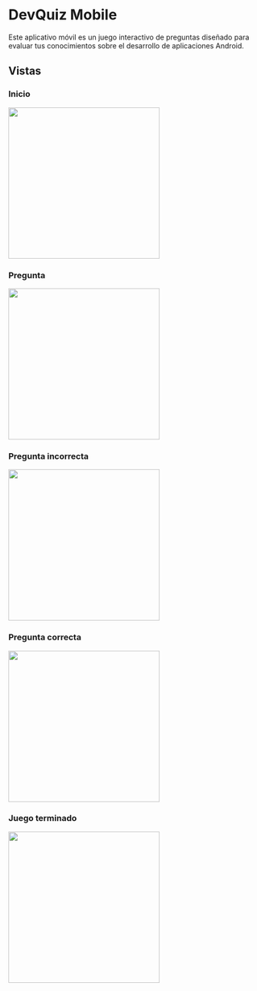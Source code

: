 # DevQuiz Mobile
Este aplicativo móvil es un juego interactivo de preguntas diseñado para evaluar tus conocimientos sobre el desarrollo de aplicaciones Android.

## Vistas
### Inicio
<img src="https://github.com/user-attachments/assets/075349cb-8bd2-4038-acd7-a0d2c33d078f" width="300"/>

### Pregunta
<img src="https://github.com/user-attachments/assets/6ae82900-e94f-4c1a-b251-a91d7ee0ec57" width="300"/>

### Pregunta incorrecta
<img src="https://github.com/user-attachments/assets/098885ba-a491-437e-a4f1-fbf5c2e3cef2" width="300"/>

### Pregunta correcta
<img src="https://github.com/user-attachments/assets/390fa38f-d4a4-4d06-87b1-5dbcf00e5b2c" width="300"/>

### Juego terminado
<img src="https://github.com/user-attachments/assets/16a2c81e-bec3-4605-a74a-16c32d1dd7c5" width="300"/>


